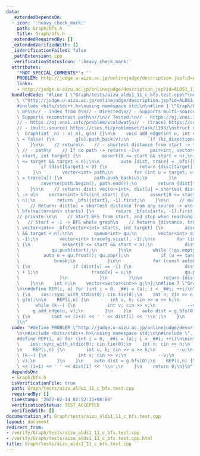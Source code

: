 ```yaml
---
data:
  _extendedDependsOn:
  - icon: ':heavy_check_mark:'
    path: Graph/bfs.h
    title: Graph/bfs.h
  _extendedRequiredBy: []
  _extendedVerifiedWith: []
  _isVerificationFailed: false
  _pathExtension: cpp
  _verificationStatusIcon: ':heavy_check_mark:'
  attributes:
    '*NOT_SPECIAL_COMMENTS*': ''
    PROBLEM: http://judge.u-aizu.ac.jp/onlinejudge/description.jsp?id=ALDS1_11_C
    links:
    - http://judge.u-aizu.ac.jp/onlinejudge/description.jsp?id=ALDS1_11_C
  bundledCode: "#line 1 \"Graph/tests/aizu_alds1_11_c_bfs.test.cpp\"\n#define PROBLEM\
    \ \"http://judge.u-aizu.ac.jp/onlinejudge/description.jsp?id=ALDS1_11_C\"\n\n\
    #include <bits/stdc++.h>\nusing namespace std;\n\n#line 1 \"Graph/bfs.h\"\n//\
    \ BFS\n// - Index from 0\n// - Directed\n// - Supports multi-source BFS\n// -\
    \ Supports reconstruct path\n//\n// Tested:\n// - https://oj.vnoi.info/problem/vmunch\n\
    // - https://oj.vnoi.info/problem/vcoldwat\n// - (trace) https://cses.fi/problemset/task/1667/\n\
    // - (multi-source) https://cses.fi/problemset/task/1193/\nstruct Graph {\n  \
    \  Graph(int _n) : n(_n), g(n) {}\n\n    void add_edge(int u, int v, bool bi_directional\
    \ = false) {\n        g[u].push_back(v);\n        if (bi_directional) g[v].push_back(u);\n\
    \    }\n\n    // return\n    // - shortest distance from start -> target\n   \
    \ // - path\n    // If no path -> returns -1\n    pair<int, vector<int>> bfs(int\
    \ start, int target) {\n        assert(0 <= start && start < n);\n        assert(0\
    \ <= target && target < n);\n\n        auto [dist, trace] = _bfs({start}, target);\n\
    \        if (dist[target] < 0) {\n            return {dist[target], {}};\n   \
    \     }\n        vector<int> path;\n        for (int u = target; u != start; u\
    \ = trace[u]) {\n            path.push_back(u);\n        }\n        path.push_back(start);\n\
    \        reverse(path.begin(), path.end());\n        return {dist[target], path};\n\
    \    }\n\n    // return: dist: vector<int>, dist[u] = shortest distance from start\
    \ -> u\n    vector<int> bfs(int start) {\n        assert(0 <= start && start <\
    \ n);\n        return _bfs({start}, -1).first;\n    }\n\n    // multi-source BFS\n\
    \    // Return: dist[u] = shortest distance from any source -> u\n    vector<int>\
    \ bfs(vector<int> starts) {\n        return _bfs(starts, -1).first;\n    }\n\n\
    // private:\n\n    // Start BFS from start, and stop when reaching target.\n \
    \   // Start = -1 -> BFS whole graph\n    // Returns {distance, trace}\n    pair<vector<int>,\
    \ vector<int>> _bfs(vector<int> starts, int target) {\n        assert(-1 <= target\
    \ && target < n);\n\n        queue<int> qu;\n        vector<int> dist(g.size(),\
    \ -1);\n        vector<int> trace(g.size(), -1);\n\n        for (int start : starts)\
    \ {\n            assert(0 <= start && start < n);\n            dist[start] = 0;\n\
    \            qu.push(start);\n        }\n\n        while (!qu.empty()) {\n   \
    \         auto u = qu.front(); qu.pop();\n            if (u == target) {\n   \
    \             break;\n            }\n\n            for (const auto& v : g[u])\
    \ {\n                if (dist[v] == -1) {\n                    dist[v] = dist[u]\
    \ + 1;\n                    trace[v] = u;\n                    qu.push(v);\n \
    \               }\n            }\n        }\n\n        return {dist, trace};\n\
    \    }\n\n    int n;\n    vector<vector<int>> g;\n};\n#line 7 \"Graph/tests/aizu_alds1_11_c_bfs.test.cpp\"\
    \n\n#define REP(i, a) for (int i = 0, _##i = (a); i < _##i; ++i)\n\nint main()\
    \ {\n    ios::sync_with_stdio(0); cin.tie(0);\n    int n; cin >> n;\n    Graph\
    \ g(n);\n\n    REP(i,n) {\n        int u, k; cin >> u >> k;\n        --u;\n  \
    \      while (k--) {\n            int v; cin >> v;\n            --v;\n       \
    \     g.add_edge(u, v);\n        }\n    }\n    auto dist = g.bfs(0);\n    REP(i,n)\
    \ {\n        cout << (i+1) << ' ' << dist[i] << '\\n';\n    }\n    return 0;\n\
    }\n"
  code: "#define PROBLEM \"http://judge.u-aizu.ac.jp/onlinejudge/description.jsp?id=ALDS1_11_C\"\
    \n\n#include <bits/stdc++.h>\nusing namespace std;\n\n#include \"../bfs.h\"\n\n\
    #define REP(i, a) for (int i = 0, _##i = (a); i < _##i; ++i)\n\nint main() {\n\
    \    ios::sync_with_stdio(0); cin.tie(0);\n    int n; cin >> n;\n    Graph g(n);\n\
    \n    REP(i,n) {\n        int u, k; cin >> u >> k;\n        --u;\n        while\
    \ (k--) {\n            int v; cin >> v;\n            --v;\n            g.add_edge(u,\
    \ v);\n        }\n    }\n    auto dist = g.bfs(0);\n    REP(i,n) {\n        cout\
    \ << (i+1) << ' ' << dist[i] << '\\n';\n    }\n    return 0;\n}\n"
  dependsOn:
  - Graph/bfs.h
  isVerificationFile: true
  path: Graph/tests/aizu_alds1_11_c_bfs.test.cpp
  requiredBy: []
  timestamp: '2022-02-14 02:52:31+08:00'
  verificationStatus: TEST_ACCEPTED
  verifiedWith: []
documentation_of: Graph/tests/aizu_alds1_11_c_bfs.test.cpp
layout: document
redirect_from:
- /verify/Graph/tests/aizu_alds1_11_c_bfs.test.cpp
- /verify/Graph/tests/aizu_alds1_11_c_bfs.test.cpp.html
title: Graph/tests/aizu_alds1_11_c_bfs.test.cpp
---
```


